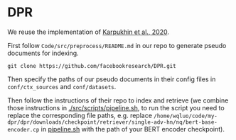 # DPR

We reuse the implementation of [Karpukhin et al., 2020](https://github.com/facebookresearch/DPR). 

First follow `Code/src/preprocess/README.md` in our repo to generate pseudo documents for indexing.

```
git clone https://github.com/facebookresearch/DPR.git
```

Then specify the paths of our pseudo documents in their config files in `conf/ctx_sources` and `conf/datasets`.

Then follow the instructions of their repo to index and retrieve (we combine those instructions in [./src/scripts/pipeline.sh](https://github.com/nju-websoft/ACORDAR-2/blob/main/Code/dense/DPR/src/scripts/pipeline.sh), to run the script you need to replace the corresponding file paths, e.g. replace `/home/wqluo/code/my-dpr/dpr/downloads/checkpoint/retriever/single-adv-hn/nq/bert-base-encoder.cp` in [pipeline.sh](https://github.com/nju-websoft/ACORDAR-2/blob/b346a22dd782a91774b4897de297ba92e13b9488/Code/dense/DPR/src/scripts/pipeline.sh#L15) with the path of your BERT encoder checkpoint).
